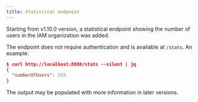 ```yaml
---
title: Statistical endpoint
---
```


Starting from v1.10.0 version, a statistical endpoint showing the number of users in the IAM organization was added.

The endpoint does not require authentication and is available at `/stats`. An example:

```json
$ curl http://localhost:8080/stats --silent | jq
{
  "numberOfUsers": 255
}
```

The output may be populated with more information in later versions.
